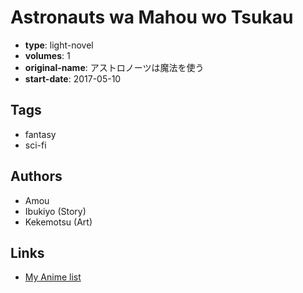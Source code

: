 # Astronauts wa Mahou wo Tsukau

-   **type**: light-novel
-   **volumes**: 1
-   **original-name**: アストロノーツは魔法を使う
-   **start-date**: 2017-05-10

## Tags

-   fantasy
-   sci-fi

## Authors

-   Amou
-   Ibukiyo (Story)
-   Kekemotsu (Art)

## Links

-   [My Anime list](https://myanimelist.net/manga/106906/Astronauts_wa_Mahou_wo_Tsukau)

